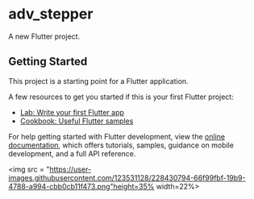 # adv_stepper

A new Flutter project.

## Getting Started

This project is a starting point for a Flutter application.

A few resources to get you started if this is your first Flutter project:

- [Lab: Write your first Flutter app](https://docs.flutter.dev/get-started/codelab)
- [Cookbook: Useful Flutter samples](https://docs.flutter.dev/cookbook)

For help getting started with Flutter development, view the
[online documentation](https://docs.flutter.dev/), which offers tutorials,
samples, guidance on mobile development, and a full API reference.

<p>
  
 <img src = "https://user-images.githubusercontent.com/123531128/228430794-66f99fbf-19b9-4788-a994-cbb0cb11f473.png"height=35% width=22%>
  
  </p>
